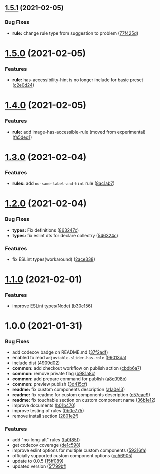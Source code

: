 ## [1.5.1](https://github.com/grgr-dkrk/eslint-plugin-rn-a11y/compare/v1.5.0...v1.5.1) (2021-02-05)


### Bug Fixes

* **rule:** change rule type from suggestion to problem ([77f425d](https://github.com/grgr-dkrk/eslint-plugin-rn-a11y/commit/77f425da2074358c71c1e74735b5cb33eed6d63a))

# [1.5.0](https://github.com/grgr-dkrk/eslint-plugin-rn-a11y/compare/v1.4.0...v1.5.0) (2021-02-05)


### Features

* **rule:** has-accessibility-hint is no longer include for basic preset ([c2e0d24](https://github.com/grgr-dkrk/eslint-plugin-rn-a11y/commit/c2e0d24e44429fd0d3716ac839df69ac8fd6e013))

# [1.4.0](https://github.com/grgr-dkrk/eslint-plugin-rn-a11y/compare/v1.3.0...v1.4.0) (2021-02-05)


### Features

* **rule:** add image-has-accessible-rule (moved from experimental) ([fa5ded1](https://github.com/grgr-dkrk/eslint-plugin-rn-a11y/commit/fa5ded112f5c62aced564fd9cf926c7ca629c009))

# [1.3.0](https://github.com/grgr-dkrk/eslint-plugin-rn-a11y/compare/v1.2.0...v1.3.0) (2021-02-04)


### Features

* **rules:** add `no-same-label-and-hint` rule ([8ac1ab7](https://github.com/grgr-dkrk/eslint-plugin-rn-a11y/commit/8ac1ab706d4bca97130521f08dfe95029c8d9094))

# [1.2.0](https://github.com/grgr-dkrk/eslint-plugin-rn-a11y/compare/v1.1.0...v1.2.0) (2021-02-04)


### Bug Fixes

* **types:** Fix definitions ([863247c](https://github.com/grgr-dkrk/eslint-plugin-rn-a11y/commit/863247c66ce272ad33965c3dd04bba0bf49ef343))
* **types:** fix eslint dts for declare collectry ([546324c](https://github.com/grgr-dkrk/eslint-plugin-rn-a11y/commit/546324ce0739b2e394da5a3c9a980d3e1df4e3c2))


### Features

* fix ESLint types(workaround) ([2ace338](https://github.com/grgr-dkrk/eslint-plugin-rn-a11y/commit/2ace338eeb6f0793cf5fa6c417bcfee407e7e230))

# [1.1.0](https://github.com/grgr-dkrk/eslint-plugin-rn-a11y/compare/v1.0.0...v1.1.0) (2021-02-01)


### Features

* improve ESLint types(Node) ([b30c156](https://github.com/grgr-dkrk/eslint-plugin-rn-a11y/commit/b30c156e2aafcd4a60872873f8a59bc262e0c9e4))

# 1.0.0 (2021-01-31)


### Bug Fixes

* add codecov badge on README.md ([37f2adf](https://github.com/grgr-dkrk/eslint-plugin-rn-a11y/commit/37f2adfd597bbfacf2e391d52ab632906ab304f6))
* enabled to read `adjustable-slider-has-role` ([96013da](https://github.com/grgr-dkrk/eslint-plugin-rn-a11y/commit/96013da2882a769c9625324b09c3b4c4b6c3747d))
* include dist ([4909d02](https://github.com/grgr-dkrk/eslint-plugin-rn-a11y/commit/4909d029b8563010971522f229be94b720d3ac91))
* **common:**  add checkout workflow on publish action ([cbdb6a7](https://github.com/grgr-dkrk/eslint-plugin-rn-a11y/commit/cbdb6a7b98df7b7d002fafb06549fbc183963852))
* **common:**  remove private flag ([b981a8c](https://github.com/grgr-dkrk/eslint-plugin-rn-a11y/commit/b981a8c1ba4462ecb0ad5d1098dd48a582021e33))
* **common:** add prepare command for publish ([a8c098b](https://github.com/grgr-dkrk/eslint-plugin-rn-a11y/commit/a8c098b10ae42c89e2f0648b62c130f18cb6e3d7))
* **common:** preview publish ([3d415cf](https://github.com/grgr-dkrk/eslint-plugin-rn-a11y/commit/3d415cf29463917cc232c1d1655a7f3e013dd515))
* **readme:** fix custom components description ([a1a0e13](https://github.com/grgr-dkrk/eslint-plugin-rn-a11y/commit/a1a0e13b3845f4c5d91e2d8d9fb2fe673fd84c7d))
* **readme:** fix readme for custom components description ([c57cae9](https://github.com/grgr-dkrk/eslint-plugin-rn-a11y/commit/c57cae9eeffdd76a0fa711ccfce745991f691a6a))
* **readme:** fix touchable section on custom component name ([36b1e12](https://github.com/grgr-dkrk/eslint-plugin-rn-a11y/commit/36b1e12ad1f51279d989d0b8006345ef98518d47))
* improve documents ([b01b470](https://github.com/grgr-dkrk/eslint-plugin-rn-a11y/commit/b01b47026884e7b6740add176104c1ce5fca136c))
* improve testing of rules ([0b0e775](https://github.com/grgr-dkrk/eslint-plugin-rn-a11y/commit/0b0e77524e3d0057a5789d8be85fcac27eb79aa5))
* remove install section ([2801e2f](https://github.com/grgr-dkrk/eslint-plugin-rn-a11y/commit/2801e2f050b57b97fc8f2376a753f8e6f55d5baa))


### Features

* add "no-long-alt" rules ([fa0f85f](https://github.com/grgr-dkrk/eslint-plugin-rn-a11y/commit/fa0f85f9b13c5fa5b766a0016de1b762eec6fdb2))
* get codecov coverage ([de1c598](https://github.com/grgr-dkrk/eslint-plugin-rn-a11y/commit/de1c598a4c1247a744dd88b93bf8c0bc88f325d7))
* improve eslint options for multiple custom components ([59316fa](https://github.com/grgr-dkrk/eslint-plugin-rn-a11y/commit/59316fa4fea4674465c01bb9484ef9522ecbd24f))
* officially supported custom component options ([cc56905](https://github.com/grgr-dkrk/eslint-plugin-rn-a11y/commit/cc569058199c46c80a9f810b301719ca10e23897))
* update to 0.0.5 ([15ff089](https://github.com/grgr-dkrk/eslint-plugin-rn-a11y/commit/15ff089b376127f665e361af93df5f5bdcc1fd22))
* updated version ([5f799bf](https://github.com/grgr-dkrk/eslint-plugin-rn-a11y/commit/5f799bf4ec9f0092ceef17fac2fc8427ac90c810))
